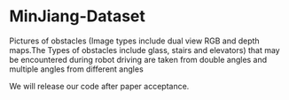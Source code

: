 # MinJiang-Dataset
Pictures of obstacles (Image types include dual view RGB and depth maps.The Types of obstacles include glass, stairs and elevators) that may be encountered during robot driving are taken from double angles and multiple angles from different angles

We will release our code after paper acceptance.
